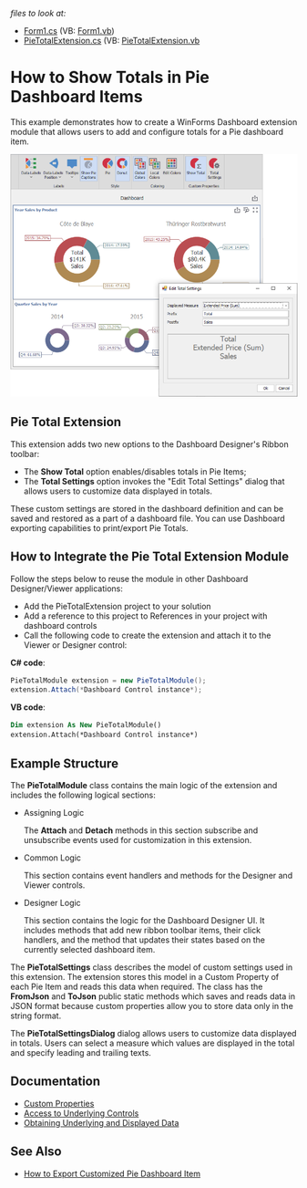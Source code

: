 
_files to look at:_

* [Form1.cs](./CS/DesignerSample/Form1.cs) (VB: [Form1.vb](./VB/DesignerSample/Form1.vb))
* [PieTotalExtension.cs](./CS/PieTotalExtension/PieTotalExtension.cs) (VB: [PieTotalExtension.vb](./VB/PieTotalExtension/PieTotalExtension.vb)

# How to Show Totals in Pie Dashboard Items
 
This example demonstrates how to create a WinForms Dashboard extension module that allows users to add and configure totals for a Pie dashboard item.

![](images/pie-totals.png)

## Pie Total Extension

This extension adds two new options to the Dashboard Designer's Ribbon toolbar: 
 - The **Show Total** option enables/disables totals in Pie Items;
 - The **Total Settings** option invokes the "Edit Total Settings" dialog that allows users to customize data displayed in totals.
 
These custom settings are stored in the dashboard definition and can be saved and restored as a part of a dashboard file. You can use Dashboard exporting capabilities to print/export Pie Totals.

## How to Integrate the Pie Total Extension Module

Follow the steps below to reuse the module in other Dashboard Designer/Viewer applications:

* Add the PieTotalExtension project to your solution
* Add a reference to this project to References in your project with dashboard controls
*	Call the following code to create the extension and attach it to the Viewer or Designer control:

**C# code**:
```csharp
PieTotalModule extension = new PieTotalModule();
extension.Attach(*Dashboard Control instance*);
```

**VB code**: 
```vb
Dim extension As New PieTotalModule()
extension.Attach(*Dashboard Control instance*)
```
   
## Example Structure    

The **PieTotalModule** class contains the main logic of the extension and includes the following logical sections: 

* Assigning Logic

   The **Attach** and **Detach** methods in this section subscribe and unsubscribe events used for customization in this extension.

* Common Logic

    This section contains event handlers and methods for the Designer and Viewer controls.

* Designer Logic

    This section contains the logic for the Dashboard Designer UI. It includes methods that add new ribbon toolbar items, their click handlers, and the method that updates their states based on the currently selected dashboard item.

The **PieTotalSettings** class describes the model of custom settings used in this extension. The extension stores this model in a Custom Property of each Pie Item and reads this data when required. The class has the **FromJson** and **ToJson** public static methods which saves and reads data in JSON format because custom properties allow you to store data only in the string format. 

The **PieTotalSettingsDialog** dialog allows users to customize data displayed in totals. Users can select a measure which values are displayed in the total and specify leading and trailing texts.  

## Documentation

* [Custom Properties](https://docs.devexpress.com/Dashboard/401595/winforms-designer/custom-properties)
* [Access to Underlying Controls](https://docs.devexpress.com/Dashboard/401095/winforms-designer/access-to-underlying-controls)
* [Obtaining Underlying and Displayed Data](https://docs.devexpress.com/Dashboard/17269/winforms-viewer/obtaining-underlying-and-displayed-data)

## See Also

* [How to Export Customized Pie Dashboard Item](https://github.com/DevExpress-Examples/WinForms-Dashboard-How-to-export-customized-Pie-Dashboard-Item) 
